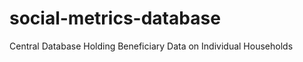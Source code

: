 social-metrics-database
=======================

Central Database Holding Beneficiary Data on Individual Households
